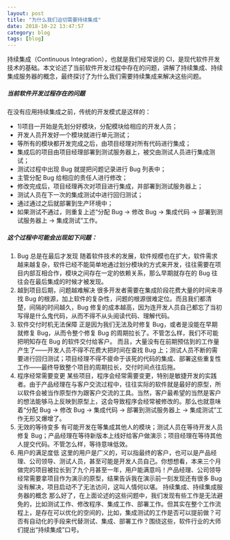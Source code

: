 ```yaml
---
layout: post
title: "为什么我们迫切需要持续集成"
date: 2018-10-22 13:47:57
category: blog
tags: [blog]
---
```


持续集成（Continuous Integration），也就是我们经常说的 CI，是现代软件开发技术的基础。本文论述了当前软件开发过程中存在的问题，讲解了持续集成、持续集成服务器的概念，最终探讨了为什么我们需要持续集成来解决这些问题。
##### 当前软件开发过程存在的问题
在没有应用持续集成之前，传统的开发模式是这样的：
- 1)项目一开始是先划分好模块，分配模块给相应的开发人员；
- 开发人员开发好一个模块就进行单元测试；
- 等所有的模块都开发完成之后，由项目经理对所有代码进行集成；
- 集成后的项目由项目经理部署到测试服务器上，被交由测试人员进行集成测试；
- 测试过程中出现 Bug 就提把问题记录进行 Bug 列表中；
- 主管分配 Bug 给相应的责任人进行修改；
- 修改完成后，项目经理再次对项目进行集成，并部署到测试服务器上；
- 测试人员在下一次的集成测试中进行回归测试；
- 通过通过之后就部署到生产环境中；
- 如果测试不通过，则重复上述“分配 Bug -> 修改 Bug -> 集成代码 -> 部署到测试服务器上 -> 集成测试”工作。
##### 这个过程中可能会出现如下问题：
1. Bug 总是在最后才发现
随着软件技术的发展，软件规模也在扩大，软件需求越来越复杂，软件已经不能简单地通过划分模块的方式来开发，往往需要在项目内部互相合作，模块之间存在一定的依赖关系，那么早期就存在的 Bug 往往会在最后集成的时候才被发现。
2. 越到项目后期，问题越难解决
很多开发者需要在集成阶段花费大量的时间来寻找 Bug 的根源，加上软件的复杂性，问题的根源很难定位。而且我们都清楚，间隔的时间越久，Bug 修复的成本越高，因为连开发人员自己都忘了当初写得是什么鬼代码，从而不得不从头阅读代码、理解代码。
3. 软件交付时机无法保障
正是因为我们无法及时修复 Bug，或者是没能在早期就修复 Bug，从而令整个修复 Bug 的周期拉长了。不管怎么样，我们不可能把明知存在 Bug 的软件交付给客户。
而且，大量没有在前期预估到的工作量产生了——开发人员不得不花费大把时间在查找 Bug 上；测试人员不断的需要进行回归测试；项目经理不得不疲命于该死的代码的集成、部署这些重复性工作——最终导致整个项目的周期拉长，交付时间点往后拖。
4. 程序经常需要变更
某些项目，程序会经常需要变更，特别是敏捷开发的实践者。由于产品经理在与客户交流过程中，往往实际的软件就是最好的原型，所以软件会被当作原型作为跟客户交流的工具。当然，客户最希望的当然是客户的想法能够马上反映到原型上，这会导致程序会经常被修改的。那么也就意味着“分配 Bug -> 修改 Bug -> 集成代码 -> 部署到测试服务器上 -> 集成测试”工作无形又爆增了。
5. 无效的等待变多
有可能开发在等集成其他人的模块；测试人员在等待开发人员修复 Bug；产品经理在等待新版本上线好给客户做演示；项目经理在等待其他人提交代码。不管怎么样，等待意味低效。
6. 用户的满足度低
这里的用户是广义的，可以指最终的客户，也可以是产品经理、公司领导、测试人员，甚至可能是开发人员自己。你想想看，本来三个月做完的项目被拉长到了九个月甚至一年，用户能满意吗！产品经理、公司领导经常需要拿项目作为演示的原型，结果告诉我在演示前一刻发现还有很多 Bug 没有解决，项目启动不了无法访问，这叫人情何以堪。
持续集成、持续集成服务器的概念
那么好了，在上面论述的这些问题中，我们发现有些工作是无法避免的，比如测试工作、修改程序、集成工作、部署工作。但其实在整个工作流程上，是存在可以优化的空间的，比如，集成测试的工作是否可以提前做？可否有自动化的手段来代替测试、集成、部署工作？围绕这些，软件行业的大师们提出“持续集成”口号。